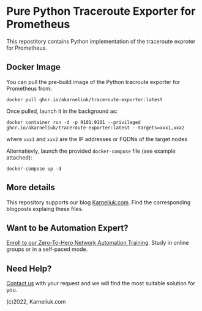 # Pure Python Traceroute Exporter for Prometheus
This repostitory contains Python implementation of the traceroute exproter for Prometheus.

## Docker Image
You can pull the pre-build image of the Python tracroute exporter for Prometheus from:
```
docker pull ghcr.io/akarneliuk/traceroute-exporter:latest
```

Once pulled, launch it in the background as:
```
docker container run -d -p 9101:9101 --privileged ghcr.io/akarneliuk/traceroute-exporter:latest --targets=xxx1,xxx2
```
where `xxx1` and `xxx2` are the IP addresses or FQDNs of the target nodes

Alternatievly, launch the provided `docker-compose` file (see example attached):
```
docker-compose up -d
```

## More details
This repository supports our blog [Karneliuk.com](https://karneliuk.com). Find the corresponding blogposts explaing these files.

## Want to be Automation Expert?
[Enroll to our Zero-To-Hero Network Automation Training](https://training.karneliuk.com/forms/). Study in online groups or in a self-paced mode.

## Need Help?
[Contact us](https://karneliuk.com/contact/) with your request and we will find the most suitable solution for you.

(c)2022, Karneliuk.com
